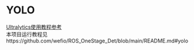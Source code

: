 # YOLO
[Ultralytics使用教程参考](https://www.bilibili.com/video/BV1A56bYtEFR/)<br>
本项目运行教程见https://github.com/wefio/ROS_OneStage_Det/blob/main/README.md#yolo
